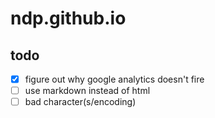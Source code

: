 ndp.github.io
=============
## todo

  - [x] figure out why google analytics doesn't fire
  - [ ] use markdown instead of html
  - [ ] bad character(s/encoding)
